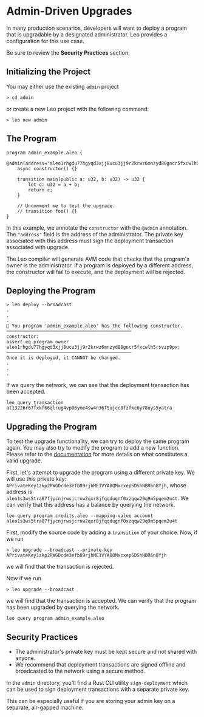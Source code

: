 # Admin-Driven Upgrades
In many production scenarios, developers will want to deploy a program that is upgradable by a designated administrator.
Leo provides a configuration for this use case.

Be sure to review the **Security Practices** section.

## Initializing the Project
You may either use the existing `admin` project
```
> cd admin
```
or create a new Leo project with the following command:
```
> leo new admin
```

## The Program

```leo
program admin_example.aleo {
    @admin(address="aleo1rhgdu77hgyqd3xjj8ucu3jj9r2krwz6mnzyd80gncr5fxcwlh5rsvzp9px")
    async constructor() {}
    
    transition main(public a: u32, b: u32) -> u32 {
        let c: u32 = a + b;
        return c;
    }

    // Uncomment me to test the upgrade.
    // transition foo() {}
}
```

In this example, we annotate the `constructor` with the `@admin` annotation.
The `"address"` field is the address of the administrator.
The private key associated with this address must sign the deployment transaction associated with upgrade.

The Leo compiler will generate AVM code that checks that the program's owner is the administrator.
If a program is deployed by a different address, the constructor will fail to execute, and the deployment will be rejected.

## Deploying the Program
```
> leo deploy --broadcast
.
.
.
🔧 You program 'admin_example.aleo' has the following constructor.
──────────────────────────────────────────────
constructor:
assert.eq program_owner aleo1rhgdu77hgyqd3xjj8ucu3jj9r2krwz6mnzyd80gncr5fxcwlh5rsvzp9px;
──────────────────────────────────────────────
Once it is deployed, it CANNOT be changed.
.
.
.
```

If we query the network, we can see that the deployment transaction has been accepted.
```
leo query transaction at13226r67fxkf66qlrug4vp06yme4sw4n36f5ujcc8fzfkc6y78uys5yatra
```

## Upgrading the Program
To test the upgrade functionality, we can try to deploy the same program again.
You may also try to modify the program to add a new function.
Please refer to the [documentation](https://docs.leo-lang.org/guides/upgradability) for more details on what constitutes a valid upgrade.

First, let's attempt to upgrade the program using a different private key.
We will use this private key: `APrivateKey1zkp2RWGDcde3efb89rjhME1VYA8QMxcxep5DShNBR6n8Yjh`, whose address is `aleo1s3ws5tra87fjycnjrwsjcrnw2qxr8jfqqdugnf0xzqqw29q9m5pqem2u4t`.
We can verify that this address has a balance by querying the network.
```
leo query program credits.aleo --mapping-value account aleo1s3ws5tra87fjycnjrwsjcrnw2qxr8jfqqdugnf0xzqqw29q9m5pqem2u4t
```

First, modify the source code by adding a `transition` of your choice.
Now, if we run 
```
> leo upgrade --broadcast --private-key APrivateKey1zkp2RWGDcde3efb89rjhME1VYA8QMxcxep5DShNBR6n8Yjh
```
we will find that the transaction is rejected.

Now if we run
```
> leo upgrade --broadcast
```
we will find that the transaction is accepted. 
We can verify that the program has been upgraded by querying the network.
```
leo query program admin_example.aleo
```

## Security Practices
- The administrator's private key must be kept secure and not shared with anyone.
- We recommend that deployment transactions are signed offline and broadcasted to the network using a secure method.

In the `admin` directory, you'll find a Rust CLI utility `sign-deployment` which can be used to sign deployment transactions with a separate private key.

This can be especially useful if you are storing your admin key on a separate, air-gapped machine.
